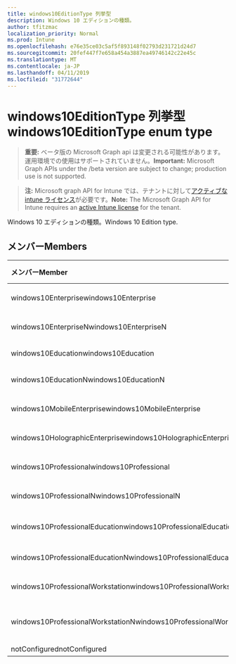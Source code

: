 ```yaml
---
title: windows10EditionType 列挙型
description: Windows 10 エディションの種類。
author: tfitzmac
localization_priority: Normal
ms.prod: Intune
ms.openlocfilehash: e76e35ce03c5af5f893148f02793d231721d24d7
ms.sourcegitcommit: 20fef447f7e658a454a3887ea49746142c22e45c
ms.translationtype: MT
ms.contentlocale: ja-JP
ms.lasthandoff: 04/11/2019
ms.locfileid: "31772644"
---
```

# <a name="windows10editiontype-enum-type"></a><span data-ttu-id="28800-103">windows10EditionType 列挙型</span><span class="sxs-lookup"><span data-stu-id="28800-103">windows10EditionType enum type</span></span>

> <span data-ttu-id="28800-104">**重要:** ベータ版の Microsoft Graph api は変更される可能性があります。運用環境での使用はサポートされていません。</span><span class="sxs-lookup"><span data-stu-id="28800-104">**Important:** Microsoft Graph APIs under the /beta version are subject to change; production use is not supported.</span></span>

> <span data-ttu-id="28800-105">**注:** Microsoft graph API for Intune では、テナントに対して[アクティブな intune ライセンス](https://go.microsoft.com/fwlink/?linkid=839381)が必要です。</span><span class="sxs-lookup"><span data-stu-id="28800-105">**Note:** The Microsoft Graph API for Intune requires an [active Intune license](https://go.microsoft.com/fwlink/?linkid=839381) for the tenant.</span></span>

<span data-ttu-id="28800-106">Windows 10 エディションの種類。</span><span class="sxs-lookup"><span data-stu-id="28800-106">Windows 10 Edition type.</span></span>

## <a name="members"></a><span data-ttu-id="28800-107">メンバー</span><span class="sxs-lookup"><span data-stu-id="28800-107">Members</span></span>
|<span data-ttu-id="28800-108">メンバー</span><span class="sxs-lookup"><span data-stu-id="28800-108">Member</span></span>|<span data-ttu-id="28800-109">値</span><span class="sxs-lookup"><span data-stu-id="28800-109">Value</span></span>|<span data-ttu-id="28800-110">説明</span><span class="sxs-lookup"><span data-stu-id="28800-110">Description</span></span>|
|:---|:---|:---|
|<span data-ttu-id="28800-111">windows10Enterprise</span><span class="sxs-lookup"><span data-stu-id="28800-111">windows10Enterprise</span></span>|<span data-ttu-id="28800-112">.0</span><span class="sxs-lookup"><span data-stu-id="28800-112">0</span></span>|<span data-ttu-id="28800-113">Windows 10 Enterprise</span><span class="sxs-lookup"><span data-stu-id="28800-113">Windows 10 Enterprise</span></span>|
|<span data-ttu-id="28800-114">windows10EnterpriseN</span><span class="sxs-lookup"><span data-stu-id="28800-114">windows10EnterpriseN</span></span>|<span data-ttu-id="28800-115">1-d</span><span class="sxs-lookup"><span data-stu-id="28800-115">1</span></span>|<span data-ttu-id="28800-116">Windows 10 EnterpriseN</span><span class="sxs-lookup"><span data-stu-id="28800-116">Windows 10 EnterpriseN</span></span>|
|<span data-ttu-id="28800-117">windows10Education</span><span class="sxs-lookup"><span data-stu-id="28800-117">windows10Education</span></span>|<span data-ttu-id="28800-118">pbm-2</span><span class="sxs-lookup"><span data-stu-id="28800-118">2</span></span>|<span data-ttu-id="28800-119">Windows 10 のエデュケーション</span><span class="sxs-lookup"><span data-stu-id="28800-119">Windows 10 Education</span></span>|
|<span data-ttu-id="28800-120">windows10EducationN</span><span class="sxs-lookup"><span data-stu-id="28800-120">windows10EducationN</span></span>|<span data-ttu-id="28800-121">1/3</span><span class="sxs-lookup"><span data-stu-id="28800-121">3</span></span>|<span data-ttu-id="28800-122">Windows 10 EducationN</span><span class="sxs-lookup"><span data-stu-id="28800-122">Windows 10 EducationN</span></span>|
|<span data-ttu-id="28800-123">windows10MobileEnterprise</span><span class="sxs-lookup"><span data-stu-id="28800-123">windows10MobileEnterprise</span></span>|<span data-ttu-id="28800-124">2/4</span><span class="sxs-lookup"><span data-stu-id="28800-124">4</span></span>|<span data-ttu-id="28800-125">Windows 10 Mobile Enterprise</span><span class="sxs-lookup"><span data-stu-id="28800-125">Windows 10 Mobile Enterprise</span></span>|
|<span data-ttu-id="28800-126">windows10HolographicEnterprise</span><span class="sxs-lookup"><span data-stu-id="28800-126">windows10HolographicEnterprise</span></span>|<span data-ttu-id="28800-127">5</span><span class="sxs-lookup"><span data-stu-id="28800-127">5</span></span>|<span data-ttu-id="28800-128">Windows 10 Holographic Enterprise</span><span class="sxs-lookup"><span data-stu-id="28800-128">Windows 10 Holographic Enterprise</span></span>|
|<span data-ttu-id="28800-129">windows10Professional</span><span class="sxs-lookup"><span data-stu-id="28800-129">windows10Professional</span></span>|<span data-ttu-id="28800-130">シックス</span><span class="sxs-lookup"><span data-stu-id="28800-130">6</span></span>|<span data-ttu-id="28800-131">Windows 10 Professional</span><span class="sxs-lookup"><span data-stu-id="28800-131">Windows 10 Professional</span></span>|
|<span data-ttu-id="28800-132">windows10ProfessionalN</span><span class="sxs-lookup"><span data-stu-id="28800-132">windows10ProfessionalN</span></span>|<span data-ttu-id="28800-133">7</span><span class="sxs-lookup"><span data-stu-id="28800-133">7</span></span>|<span data-ttu-id="28800-134">Windows 10 ProfessionalN</span><span class="sxs-lookup"><span data-stu-id="28800-134">Windows 10 ProfessionalN</span></span>|
|<span data-ttu-id="28800-135">windows10ProfessionalEducation</span><span class="sxs-lookup"><span data-stu-id="28800-135">windows10ProfessionalEducation</span></span>|<span data-ttu-id="28800-136">~</span><span class="sxs-lookup"><span data-stu-id="28800-136">8</span></span>|<span data-ttu-id="28800-137">Windows 10 Professional エデュケーション</span><span class="sxs-lookup"><span data-stu-id="28800-137">Windows 10 Professional Education</span></span>|
|<span data-ttu-id="28800-138">windows10ProfessionalEducationN</span><span class="sxs-lookup"><span data-stu-id="28800-138">windows10ProfessionalEducationN</span></span>|<span data-ttu-id="28800-139">i-9</span><span class="sxs-lookup"><span data-stu-id="28800-139">9</span></span>|<span data-ttu-id="28800-140">Windows 10 Professional EducationN</span><span class="sxs-lookup"><span data-stu-id="28800-140">Windows 10 Professional EducationN</span></span>|
|<span data-ttu-id="28800-141">windows10ProfessionalWorkstation</span><span class="sxs-lookup"><span data-stu-id="28800-141">windows10ProfessionalWorkstation</span></span>|<span data-ttu-id="28800-142">個</span><span class="sxs-lookup"><span data-stu-id="28800-142">10</span></span>|<span data-ttu-id="28800-143">Windows 10 Professional for workstation</span><span class="sxs-lookup"><span data-stu-id="28800-143">Windows 10 Professional for Workstations</span></span>|
|<span data-ttu-id="28800-144">windows10ProfessionalWorkstationN</span><span class="sxs-lookup"><span data-stu-id="28800-144">windows10ProfessionalWorkstationN</span></span>|<span data-ttu-id="28800-145">#</span><span class="sxs-lookup"><span data-stu-id="28800-145">11</span></span>|<span data-ttu-id="28800-146">Windows 10 Professional ワークステーション N</span><span class="sxs-lookup"><span data-stu-id="28800-146">Windows 10 Professional for Workstations N</span></span>|
|<span data-ttu-id="28800-147">notConfigured</span><span class="sxs-lookup"><span data-stu-id="28800-147">notConfigured</span></span>|<span data-ttu-id="28800-148">個</span><span class="sxs-lookup"><span data-stu-id="28800-148">12</span></span>|<span data-ttu-id="28800-149">NotConfigured</span><span class="sxs-lookup"><span data-stu-id="28800-149">NotConfigured</span></span>|





